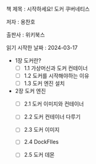 책 제목 : 시작하세요! 도커 쿠버네티스

저자 : 용찬호

출판사 : 위키북스

읽기 시작한 날짜 : 2024-03-17

- 1장 도커란?
	- [ ] 1.1 가상머신과 도커 컨테이너 
	- [ ] 1.2 도커를 시작해야하는 이유
	- [ ] 1.3 도커 엔진 설치
- 2장 도커 엔진
	- [ ] 2.1 도커 이미지와 컨테이너
	- [ ] 2.2 도커 컨테이너 다루기
	- [ ] 2.3 도커 이미지
	- [ ] 2.4 DockFIles
	- [ ] 2.5 도커 데몬
	

	